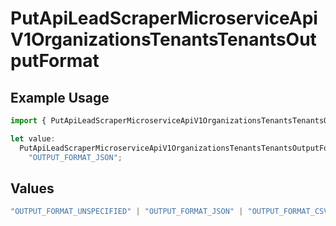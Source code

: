 # PutApiLeadScraperMicroserviceApiV1OrganizationsTenantsTenantsOutputFormat

## Example Usage

```typescript
import { PutApiLeadScraperMicroserviceApiV1OrganizationsTenantsTenantsOutputFormat } from "oppulence-backend-sdk/models/operations";

let value:
  PutApiLeadScraperMicroserviceApiV1OrganizationsTenantsTenantsOutputFormat =
    "OUTPUT_FORMAT_JSON";
```

## Values

```typescript
"OUTPUT_FORMAT_UNSPECIFIED" | "OUTPUT_FORMAT_JSON" | "OUTPUT_FORMAT_CSV" | "OUTPUT_FORMAT_BIGQUERY" | "OUTPUT_FORMAT_POSTGRES"
```